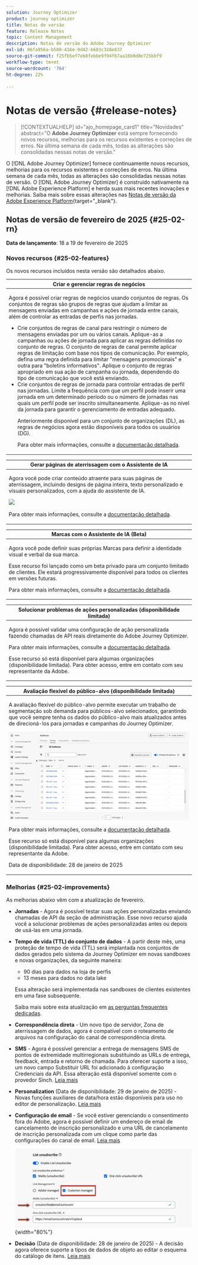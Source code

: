 ```yaml
---
solution: Journey Optimizer
product: journey optimizer
title: Notas de versão
feature: Release Notes
topic: Content Management
description: Notas de versão do Adobe Journey Optimizer
exl-id: 06fa956a-b500-416e-9d42-b683c328e837
source-git-commit: f25fb5ef7eb8febbe9f94f67aa16b0d8e725bbf9
workflow-type: tm+mt
source-wordcount: '764'
ht-degree: 22%

---
```


# Notas de versão {#release-notes}

>[!CONTEXTUALHELP]
>id="ajo_homepage_card1"
>title="Novidades"
>abstract="O **Adobe Journey Optimizer** está sempre fornecendo novos recursos, melhorias para os recursos existentes e correções de erros. Na última semana de cada mês, todas as alterações são consolidadas nessas notas de versão."

O [!DNL Adobe Journey Optimizer] fornece continuamente novos recursos, melhorias para os recursos existentes e correções de erros. Na última semana de cada mês, todas as alterações são consolidadas nessas notas de versão. O [!DNL Adobe Journey Optimizer] é construído nativamente na [!DNL Adobe Experience Platform] e herda suas mais recentes inovações e melhorias. Saiba mais sobre essas alterações nas [Notas de versão da Adobe Experience Platform](https://experienceleague.adobe.com/docs/experience-platform/release-notes/latest.html?lang=pt-BR){target="_blank"}.

## Notas de versão de fevereiro de 2025 {#25-02-rn}

<!--
**Early release notes below are subject to change without prior notice until the release availability date**. Links, screens and updated documentation are published at the release date.-->

**Data de lançamento**: 18 a 19 de fevereiro de 2025


### Novos recursos {#25-02-features}

Os novos recursos incluídos nesta versão são detalhados abaixo.

<table>
<thead>
<tr>
<th><strong>Criar e gerenciar regras de negócios</strong><br/></th>
</tr>
</thead>
<tbody>
<tr>
<td>
<p>Agora é possível criar regras de negócios usando conjuntos de regras. Os conjuntos de regras são grupos de regras que ajudam a limitar as mensagens enviadas em campanhas e ações de jornada entre canais, além de controlar as entradas de perfis nas jornadas.<p>
<p><ul><li>Crie conjuntos de regras de canal para restringir o número de mensagens enviadas por um ou vários canais. Aplique-as a campanhas ou ações de jornada para aplicar as regras definidas no conjunto de regras. O conjunto de regras de canal permite aplicar regras de limitação com base nos tipos de comunicação. Por exemplo, defina uma regra definida para limitar "mensagens promocionais" e outra para "boletins informativos". Aplique o conjunto de regras apropriado em sua ação de campanha ou jornada, dependendo do tipo de comunicação que você está enviando.</li>
<li> Crie conjuntos de regras de jornada para controlar entradas de perfil nas jornadas. Limite a frequência com que um perfil pode inserir uma jornada em um determinado período ou o número de jornadas nas quais um perfil pode ser inscrito simultaneamente. Aplique-as no nível da jornada para garantir o gerenciamento de entradas adequado.</li></p>
<p>Anteriormente disponível para um conjunto de organizações (DL), as regras de negócios agora estão disponíveis para todos os usuários (DG).</p>
<p>Para obter mais informações, consulte a <a href="../configuration/rule-sets.md">documentação detalhada</a>.</p>
</td>
</tr>
</tbody>
</table>

<table>
<thead>
<tr>
<th><strong>Gerar páginas de aterrissagem com o Assistente de IA</strong><br/></th>
</tr>
</thead>
<tbody>
<tr>
<td>
<p>Agora você pode criar conteúdo atraente para suas páginas de aterrissagem, incluindo designs de página inteira, texto personalizado e visuais personalizados, com a ajuda do assistente de IA.</p>
<img src="assets/do-not-localize/ai-lp.gif">
<p>Para obter mais informações, consulte a <a href="../content-management/generative-lp.md">documentação detalhada</a>.</p>
</td>
</tr>
</tbody>
</table>


<table>
<thead>
<tr>
<th><strong>Marcas com o Assistente de IA (Beta)</strong><br/></th>
</tr>
</thead>
<tbody>
<tr>
<td>
<p>Agora você pode definir suas próprias Marcas para definir a identidade visual e verbal da sua marca. </p>
<p>Esse recurso foi lançado como um beta privado para um conjunto limitado de clientes. Ele estará progressivamente disponível para todos os clientes em versões futuras.</p>
<p>Para obter mais informações, consulte a <a href="../content-management/brands.md">documentação detalhada</a>.</p>
</td>
</tr>
</tbody>
</table>

<table>
<thead>
<tr>
<th><strong>Solucionar problemas de ações personalizadas (disponibilidade limitada)</strong><br/></th>
</tr>
</thead>
<tbody>
<tr>
<td>
<p>Agora é possível validar uma configuração de ação personalizada fazendo chamadas de API reais diretamente do Adobe Journey Optimizer. </p>
<p>Para obter mais informações, consulte a <a href="../action/troubleshoot-custom-action.md">documentação detalhada</a>.</p>
<p> Esse recurso só está disponível para algumas organizações (disponibilidade limitada). Para obter acesso, entre em contato com seu representante da Adobe.</p>
</td>
</tr>
</tbody>
</table>

<table>
<thead>
<tr>
<th><strong>Avaliação flexível do público-alvo (disponibilidade limitada)</strong><br/></th>
</tr>
</thead>
<tbody>
<tr>
<td>
<p>A avaliação flexível do público-alvo permite executar um trabalho de segmentação sob demanda para públicos-alvo selecionados, garantindo que você sempre tenha os dados do público-alvo mais atualizados antes de direcioná-los para jornadas e campanhas do Journey Optimizer.</p>
<img src="assets/do-not-localize/flexible-audience.gif">
<p>Para obter mais informações, consulte a <a href="../audience/creating-a-segment-definition.md#flexible">documentação detalhada</a>.</p>
<p>Esse recurso só está disponível para algumas organizações (disponibilidade limitada). Para obter acesso, entre em contato com seu representante da Adobe.</p>
<p>Data de disponibilidade: 28 de janeiro de 2025</p>
</tr>
</tbody>
</table>
</table>


### Melhorias {#25-02-improvements}

As melhorias abaixo vêm com a atualização de fevereiro.

* **Jornadas** - Agora é possível testar suas ações personalizadas enviando chamadas de API da seção de administração. Esse novo recurso ajuda você a solucionar problemas de ações personalizadas antes ou depois de usá-las em uma jornada.

* **Tempo de vida (TTL) do conjunto de dados** - A partir deste mês, uma proteção de tempo de vida (TTL) será implantada nos conjuntos de dados gerados pelo sistema da Journey Optimizer em novas sandboxes e novas organizações, da seguinte maneira:

   * 90 dias para dados na loja de perfis
   * 13 meses para dados no data lake

  Essa alteração será implementada nas sandboxes de clientes existentes em uma fase subsequente.

  Saiba mais sobre esta atualização em [as perguntas frequentes dedicadas](../data/datasets-ttl.md#frequently-asked-questions).

<!--* **Playbooks** - You can now create and publish your own Use Case Playbooks in Journey Optimizer.-->

* **Correspondência direta** - Um novo tipo de servidor, Zona de aterrissagem de dados, agora é compatível com o roteamento de arquivos na configuração do canal de correspondência direta.

* **SMS** - Agora é possível gerenciar a entrega de mensagens SMS de pontos de extremidade multirregionais substituindo as URLs de entrega, feedback, entrada e retorno de chamada. Para oferecer suporte a isso, um novo campo Substituir URL foi adicionado à configuração Credenciais da API. Essa alteração está disponível somente com o provedor Sinch. [Leia mais](../sms/sms-configuration-sinch.md)

* **Personalization** (Data de disponibilidade: 29 de janeiro de 2025) - Novas funções auxiliares de data/hora estão disponíveis para uso no editor de personalização. [Leia mais](../personalization/functions/dates.md)


<!--
* The personalization editor has been enhanced with new capabilities such as Auto-complete, Search, and filtering options. You can also show or hide deprecated attributes.-->


* **Configuração de email** - Se você estiver gerenciando o consentimento fora do Adobe, agora é possível definir um endereço de email de cancelamento de inscrição personalizado e uma URL de cancelamento de inscrição personalizada com um clique como parte das configurações do canal de email. [Leia mais](../email/list-unsubscribe.md#custom-managed)

  ![](../email/assets/surface-list-unsubscribe-custom.png){width="80%"}

* **Decisão** (Data de disponibilidade: 28 de janeiro de 2025) - A decisão agora oferece suporte a tipos de dados de objeto ao editar o esquema do catálogo de itens. [Leia mais](../experience-decisioning/catalogs.md)

